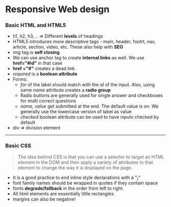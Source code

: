 # Responsive Web design

### Basic HTML and HTML5
- h1, h2, h3, .. => Different __levels__ of headings
- HTML5 introduces more descriptive tags - main, header, footrt, nav, article, section, video, etc. These also help with __SEO__
- img tag is __self closing__
- We can use anchor tag to create __internal links__ as well. We use __href="#id"__ in that case
- __href ="#"__ creates a dead link
- _required_ is a __boolean attribute__
-  Forms:
	- _for_ of the label should match with the _id_ of the input. Also, using same 	_name_ attribute creates a __radio group__
	- Radio buttons are generally used for single answer and checkboxes for multi correct questions
	- _name, value_ get submitted at the end. The default value is _on_. We generally use the lowercase version of label as value
	- _checked_ boolean attribute can be used to have inputs checked by default
- div => division element 
---
### Basic CSS

> The idea behind CSS is that you can use a selector to target an HTML element in the DOM and then apply a variety of attributes to that element to change the way it is displayed on the page.
- It is a good practice to end inline style declarations with a "__;__"
- font family names should be wrapped in quotes if they contain space
- fonts __degrade/fallback__ in the order from left to right. 
- All html elements are essentially little rectangles.
- margins can also be negative!
<!--stackedit_data:
eyJoaXN0b3J5IjpbLTE2MjYyNjg0MzgsLTE2ODc4NjgyNDMsMT
QxMDc0NTk5MywtOTk2Njk1MDczLC01OTMzMzc2NzRdfQ==
-->